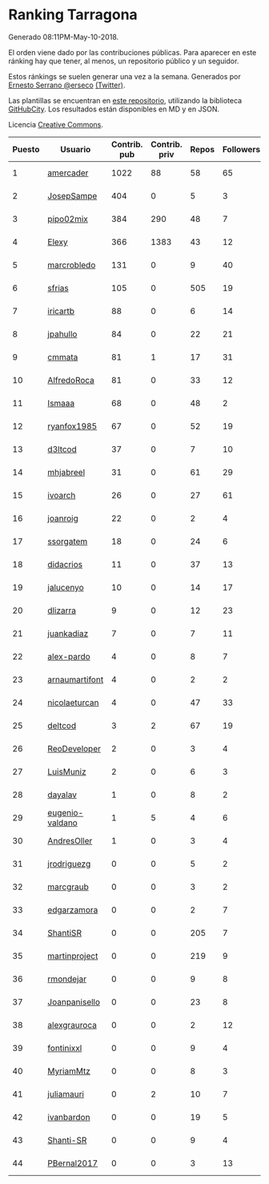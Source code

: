 # Ranking Tarragona

Generado 08:11PM-May-10-2018.

El orden viene dado por las contribuciones públicas. Para aparecer en este ránking hay que tener, al menos, un repositorio público y un seguidor.

Estos ránkings se suelen generar una vez a la semana. Generados por [Ernesto Serrano @erseco](https://github.com/erseco/) [(Twitter)](https://twitter.com/erseco).

Las plantillas se encuentran en [este repositorio](https://github.com/iblancasa/GH-Spanish-Ranking), utilizando la biblioteca [GitHubCity](https://github.com/iblancasa/GitHubCity). Los resultados están disponibles en MD y en JSON.

Licencia [Creative Commons](https://creativecommons.org/licenses/by/4.0/).

| Puesto   |  Usuario  | Contrib. pub | Contrib. priv |Repos| Followers | Desde |  Avatar  |
|----------|-----------|--------------|---------------|-----|-----------|-------|----------|
|1|[amercader](https://github.com/amercader)|1022|88|58|65|2010-02-09|![amercader](https://avatars1.githubusercontent.com/u/200230)|
|2|[JosepSampe](https://github.com/JosepSampe)|404|0|5|3|2015-01-08|![JosepSampe](https://avatars0.githubusercontent.com/u/10448186)|
|3|[pipo02mix](https://github.com/pipo02mix)|384|290|48|7|2011-07-03|![pipo02mix](https://avatars2.githubusercontent.com/u/892157)|
|4|[Elexy](https://github.com/Elexy)|366|1383|43|12|2010-10-14|![Elexy](https://avatars2.githubusercontent.com/u/439063)|
|5|[marcrobledo](https://github.com/marcrobledo)|131|0|9|40|2015-09-19|![marcrobledo](https://avatars0.githubusercontent.com/u/14358263)|
|6|[sfrias](https://github.com/sfrias)|105|0|505|19|2012-05-06|![sfrias](https://avatars2.githubusercontent.com/u/1711545)|
|7|[iricartb](https://github.com/iricartb)|88|0|6|14|2016-07-19|![iricartb](https://avatars2.githubusercontent.com/u/20545552)|
|8|[jpahullo](https://github.com/jpahullo)|84|0|22|21|2012-07-26|![jpahullo](https://avatars3.githubusercontent.com/u/2048296)|
|9|[cmmata](https://github.com/cmmata)|81|1|17|31|2013-04-22|![cmmata](https://avatars1.githubusercontent.com/u/4223148)|
|10|[AlfredoRoca](https://github.com/AlfredoRoca)|81|0|33|12|2014-08-15|![AlfredoRoca](https://avatars2.githubusercontent.com/u/8455554)|
|11|[Ismaaa](https://github.com/Ismaaa)|68|0|48|2|2016-09-16|![Ismaaa](https://avatars0.githubusercontent.com/u/22240843)|
|12|[ryanfox1985](https://github.com/ryanfox1985)|67|0|52|19|2011-10-26|![ryanfox1985](https://avatars2.githubusercontent.com/u/1152728)|
|13|[d3ltcod](https://github.com/d3ltcod)|37|0|7|10|2017-12-11|![d3ltcod](https://avatars1.githubusercontent.com/u/34439264)|
|14|[mhjabreel](https://github.com/mhjabreel)|31|0|61|29|2014-10-08|![mhjabreel](https://avatars1.githubusercontent.com/u/9088025)|
|15|[ivoarch](https://github.com/ivoarch)|26|0|27|61|2011-03-18|![ivoarch](https://avatars3.githubusercontent.com/u/677124)|
|16|[joanroig](https://github.com/joanroig)|22|0|2|4|2015-05-14|![joanroig](https://avatars3.githubusercontent.com/u/12451419)|
|17|[ssorgatem](https://github.com/ssorgatem)|18|0|24|6|2009-07-23|![ssorgatem](https://avatars2.githubusercontent.com/u/108138)|
|18|[didacrios](https://github.com/didacrios)|11|0|37|13|2010-02-25|![didacrios](https://avatars1.githubusercontent.com/u/211009)|
|19|[jalucenyo](https://github.com/jalucenyo)|10|0|14|17|2012-04-06|![jalucenyo](https://avatars1.githubusercontent.com/u/1618926)|
|20|[dlizarra](https://github.com/dlizarra)|9|0|12|23|2015-04-12|![dlizarra](https://avatars2.githubusercontent.com/u/11906353)|
|21|[juankadiaz](https://github.com/juankadiaz)|7|0|7|11|2013-10-04|![juankadiaz](https://avatars2.githubusercontent.com/u/5609996)|
|22|[alex-pardo](https://github.com/alex-pardo)|4|0|8|7|2012-09-19|![alex-pardo](https://avatars0.githubusercontent.com/u/2378470)|
|23|[arnaumartifont](https://github.com/arnaumartifont)|4|0|2|2|2014-11-07|![arnaumartifont](https://avatars1.githubusercontent.com/u/9613200)|
|24|[nicolaeturcan](https://github.com/nicolaeturcan)|4|0|47|33|2014-04-10|![nicolaeturcan](https://avatars3.githubusercontent.com/u/7248811)|
|25|[deltcod](https://github.com/deltcod)|3|2|67|19|2015-09-22|![deltcod](https://avatars1.githubusercontent.com/u/14791993)|
|26|[ReoDeveloper](https://github.com/ReoDeveloper)|2|0|3|4|2013-01-20|![ReoDeveloper](https://avatars2.githubusercontent.com/u/3322211)|
|27|[LuisMuniz](https://github.com/LuisMuniz)|2|0|6|3|2014-07-18|![LuisMuniz](https://avatars0.githubusercontent.com/u/8201284)|
|28|[dayalav](https://github.com/dayalav)|1|0|8|2|2013-06-10|![dayalav](https://avatars2.githubusercontent.com/u/4660940)|
|29|[eugenio-valdano](https://github.com/eugenio-valdano)|1|5|4|6|2014-03-12|![eugenio-valdano](https://avatars2.githubusercontent.com/u/6929185)|
|30|[AndresOller](https://github.com/AndresOller)|1|0|3|4|2013-07-06|![AndresOller](https://avatars1.githubusercontent.com/u/4953625)|
|31|[jrodriguezg](https://github.com/jrodriguezg)|0|0|5|2|2013-02-05|![jrodriguezg](https://avatars1.githubusercontent.com/u/3486118)|
|32|[marcgraub](https://github.com/marcgraub)|0|0|3|2|2012-10-02|![marcgraub](https://avatars3.githubusercontent.com/u/2468006)|
|33|[edgarzamora](https://github.com/edgarzamora)|0|0|2|7|2013-05-02|![edgarzamora](https://avatars3.githubusercontent.com/u/4320475)|
|34|[ShantiSR](https://github.com/ShantiSR)|0|0|205|7|2013-01-16|![ShantiSR](https://avatars3.githubusercontent.com/u/3288528)|
|35|[martinproject](https://github.com/martinproject)|0|0|219|9|2008-06-13|![martinproject](https://avatars0.githubusercontent.com/u/13601)|
|36|[rmondejar](https://github.com/rmondejar)|0|0|9|8|2008-06-20|![rmondejar](https://avatars1.githubusercontent.com/u/14419)|
|37|[Joanpanisello](https://github.com/Joanpanisello)|0|0|23|8|2013-09-20|![Joanpanisello](https://avatars1.githubusercontent.com/u/5502417)|
|38|[alexgrauroca](https://github.com/alexgrauroca)|0|0|2|12|2013-07-31|![alexgrauroca](https://avatars3.githubusercontent.com/u/5131860)|
|39|[fontinixxl](https://github.com/fontinixxl)|0|0|9|4|2013-07-24|![fontinixxl](https://avatars0.githubusercontent.com/u/5080665)|
|40|[MyriamMtz](https://github.com/MyriamMtz)|0|0|8|3|2013-11-25|![MyriamMtz](https://avatars3.githubusercontent.com/u/6032560)|
|41|[juliamauri](https://github.com/juliamauri)|0|2|10|7|2013-11-28|![juliamauri](https://avatars0.githubusercontent.com/u/6062402)|
|42|[ivanbardon](https://github.com/ivanbardon)|0|0|19|5|2013-10-30|![ivanbardon](https://avatars3.githubusercontent.com/u/5808889)|
|43|[Shanti-SR](https://github.com/Shanti-SR)|0|0|9|4|2014-11-12|![Shanti-SR](https://avatars0.githubusercontent.com/u/9694646)|
|44|[PBernal2017](https://github.com/PBernal2017)|0|0|3|13|2017-02-23|![PBernal2017](https://avatars0.githubusercontent.com/u/25979373)|
